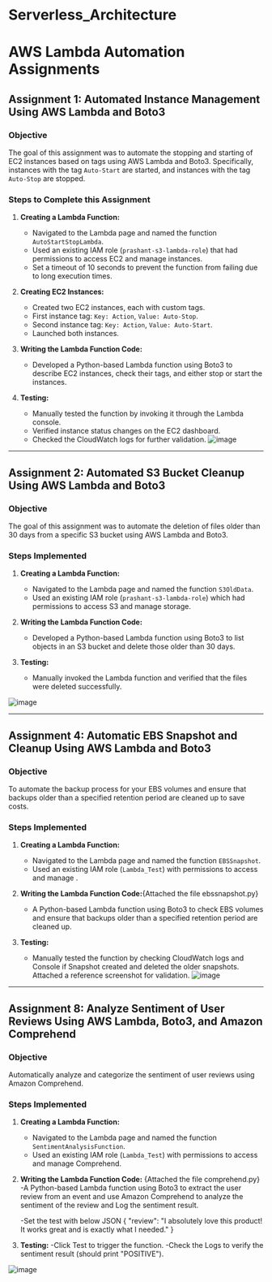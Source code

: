 # Serverless_Architecture
# AWS Lambda Automation Assignments

## Assignment 1: Automated Instance Management Using AWS Lambda and Boto3

### Objective
The goal of this assignment was to automate the stopping and starting of EC2 instances based on tags using AWS Lambda and Boto3. Specifically, instances with the tag `Auto-Start` are started, and instances with the tag `Auto-Stop` are stopped.

### Steps to Complete this Assignment
1. **Creating a Lambda Function:**
   - Navigated to the Lambda page and named the function `AutoStartStopLambda`.
   - Used an existing IAM role (`prashant-s3-lambda-role`) that had permissions to access EC2 and manage instances.
   - Set a timeout of 10 seconds to prevent the function from failing due to long execution times.

2. **Creating EC2 Instances:**
   - Created two EC2 instances, each with custom tags.
   - First instance tag: `Key: Action`, `Value: Auto-Stop`.
   - Second instance tag: `Key: Action`, `Value: Auto-Start`.
   - Launched both instances.

3. **Writing the Lambda Function Code:**
   - Developed a Python-based Lambda function using Boto3 to describe EC2 instances, check their tags, and either stop or start the instances.
     
4. **Testing:**
   - Manually tested the function by invoking it through the Lambda console.
   - Verified instance status changes on the EC2 dashboard.
   - Checked the CloudWatch logs for further validation.
![image](https://github.com/user-attachments/assets/8be18eac-6820-4b0b-8725-8cf3b269e41c)

---

## Assignment 2: Automated S3 Bucket Cleanup Using AWS Lambda and Boto3

### Objective
The goal of this assignment was to automate the deletion of files older than 30 days from a specific S3 bucket using AWS Lambda and Boto3.

### Steps Implemented
1. **Creating a Lambda Function:**
   - Navigated to the Lambda page and named the function `S3OldData`.
   - Used an existing IAM role (`prashant-s3-lambda-role`) which had permissions to access S3 and manage storage.

2. **Writing the Lambda Function Code:**
   - Developed a Python-based Lambda function using Boto3 to list objects in an S3 bucket and delete those older than 30 days.

3. **Testing:**
   - Manually invoked the Lambda function and verified that the files were deleted successfully.

![image](https://github.com/user-attachments/assets/459cb5f2-6915-4de6-9980-9d0cbad8bbbf)


---

## Assignment 4: Automatic EBS Snapshot and Cleanup Using AWS Lambda and Boto3

### Objective
To automate the backup process for your EBS volumes and ensure that backups older than a specified retention period are cleaned up to save costs.

### Steps Implemented
1. **Creating a Lambda Function:**
   - Navigated to the Lambda page and named the function `EBSSnapshot`.
   - Used an existing IAM role (`Lambda_Test`) with permissions to access and manage .

2. **Writing the Lambda Function Code:**{Attached the file ebssnapshot.py}
   -  A Python-based Lambda function using Boto3 to check EBS volumes and ensure that backups older than a specified retention period are cleaned up. 

3. **Testing:**
   - Manually tested the function by checking CloudWatch logs and Console if Snapshot created and deleted the older snapshots. Attached a reference screenshot for validation.
![image](https://github.com/user-attachments/assets/821df086-b8d7-4c6a-ab56-ddb28062bff6)

---

## Assignment 8: Analyze Sentiment of User Reviews Using AWS Lambda, Boto3, and Amazon Comprehend

### Objective
Automatically analyze and categorize the sentiment of user reviews using Amazon Comprehend.

### Steps Implemented
1. **Creating a Lambda Function:**
   - Navigated to the Lambda page and named the function `SentimentAnalysisFunction`.
   - Used an existing IAM role (`Lambda_Test`) with permissions to access and  manage Comprehend.

2. **Writing the Lambda Function Code:** {Attached the file comprehend.py}
   -A Python-based Lambda function using Boto3 to extract the user review from an event and use Amazon Comprehend to analyze the sentiment of the review and Log the sentiment result.

   -Set the test with below JSON
   {
    "review": "I absolutely love this product! It works great and is exactly what I needed."
   }

3. **Testing:**
   -Click Test to trigger the function.
   -Check the Logs to verify the sentiment result (should print "POSITIVE").

![image](https://github.com/user-attachments/assets/26627e4d-df73-4008-932e-c096cd94b7d1)

